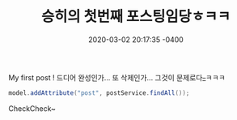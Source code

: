 ﻿---
title: "승히의 첫번째 포스팅임당ㅎㅋㅋ"
date: 2020-03-02 20:17:35 -0400
categories: [amumal]
---

My first post ! 드디어 완성인가... 또 삭제인가... 그것이 문제로다~~_~~ㅋㅋㅋ

```java
model.addAttribute("post", postService.findAll());
```

CheckCheck~
